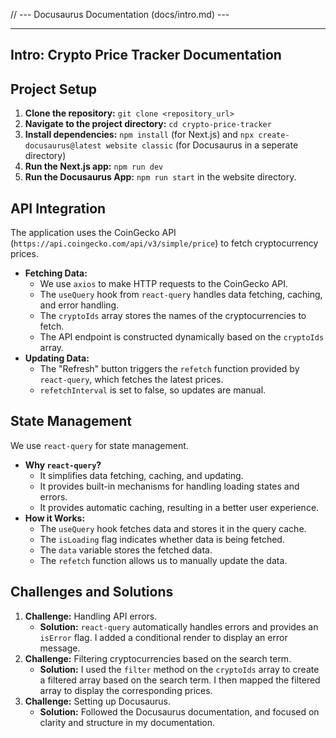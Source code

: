 // --- Docusaurus Documentation (docs/intro.md) ---

---
Intro: Crypto Price Tracker Documentation
---

## Project Setup

1.  **Clone the repository:** `git clone <repository_url>`
2.  **Navigate to the project directory:** `cd crypto-price-tracker`
3.  **Install dependencies:** `npm install` (for Next.js) and `npx create-docusaurus@latest website classic` (for Docusaurus in a seperate directory)
4.  **Run the Next.js app:** `npm run dev`
5. **Run the Docusaurus App:** `npm run start` in the website directory.

## API Integration

The application uses the CoinGecko API (`https://api.coingecko.com/api/v3/simple/price`) to fetch cryptocurrency prices.

* **Fetching Data:**
    * We use `axios` to make HTTP requests to the CoinGecko API.
    * The `useQuery` hook from `react-query` handles data fetching, caching, and error handling.
    * The `cryptoIds` array stores the names of the cryptocurrencies to fetch.
    * The API endpoint is constructed dynamically based on the `cryptoIds` array.
* **Updating Data:**
    * The "Refresh" button triggers the `refetch` function provided by `react-query`, which fetches the latest prices.
    * `refetchInterval` is set to false, so updates are manual.

## State Management

We use `react-query` for state management.

* **Why `react-query`?**
    * It simplifies data fetching, caching, and updating.
    * It provides built-in mechanisms for handling loading states and errors.
    * It provides automatic caching, resulting in a better user experience.
* **How it Works:**
    * The `useQuery` hook fetches data and stores it in the query cache.
    * The `isLoading` flag indicates whether data is being fetched.
    * The `data` variable stores the fetched data.
    * The `refetch` function allows us to manually update the data.

## Challenges and Solutions

1.  **Challenge:** Handling API errors.
    * **Solution:** `react-query` automatically handles errors and provides an `isError` flag. I added a conditional render to display an error message.
2.  **Challenge:** Filtering cryptocurrencies based on the search term.
    * **Solution:** I used the `filter` method on the `cryptoIds` array to create a filtered array based on the search term. I then mapped the filtered array to display the corresponding prices.
3. **Challenge:** Setting up Docusaurus.
    * **Solution:** Followed the Docusaurus documentation, and focused on clarity and structure in my documentation.